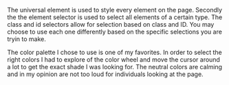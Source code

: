 The universal element is used to style every element on the page. Secondly the
the element selector is used to select all elements of a certain type. The class
and id selectors allow for selection based on class and ID. You may choose to use each one
differently based on the specific selections you are tryin to make.

The color palette I chose to use is one of my favorites. In order to select the right colors
I had to explore of the color wheel and move the cursor around a lot to get the exact shade
I was looking for. The neutral colors are calming and in my opinion are not too loud
for individuals looking at the page.  

